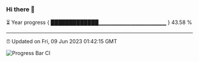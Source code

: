 ### Hi there 👋

⏳ Year progress { █████████████▁▁▁▁▁▁▁▁▁▁▁▁▁▁▁▁▁ } 43.58 %

---

⏰ Updated on Fri, 09 Jun 2023 01:42:15 GMT

![Progress Bar CI](https://github.com/liununu/liununu/workflows/Progress%20Bar%20CI/badge.svg)
